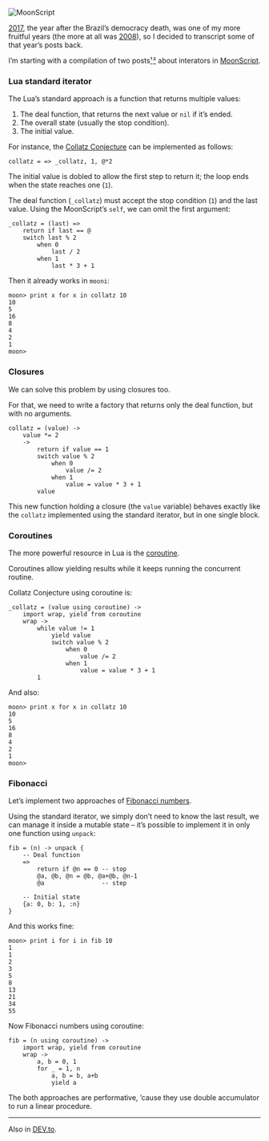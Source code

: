 ![MoonScript](//cacilhas.info/img/moonscript.png)

[2017](/legacy.html), the year after the Brazil’s democracy death, was one of my more fruitful years (the more at all was [2008](https://kodumaro.blogspot.com/2008/)), so I decided to transcript some of that year’s posts back.

I’m starting with a compilation of two posts[¹](/2017/02/reiteradores-em-moonscript.html) [²](/2017/02/mais-reiteradores-em-moonscript.html) about interators in [MoonScript](https://moonscript.org/).

### Lua standard iterator

The Lua’s standard approach is a function that returns multiple values:

1.  The deal function, that returns the next value or `nil` if it’s ended.
2.  The overall state (usually the stop condition).
3.  The initial value.

For instance, the [Collatz Conjecture](https://planetmath.org/CollatzProblem) can be implemented as follows:

    collatz = => _collatz, 1, @*2

The initial value is dobled to allow the first step to return it; the loop ends when the state reaches one (`1`).

The deal function (`_collatz`) must accept the stop condition (`1`) and the last value. Using the MoonScript’s `self`, we can omit the first argument:

    _collatz = (last) =>
        return if last == @
        switch last % 2
            when 0
                last / 2
            when 1
                last * 3 + 1

Then it already works in `mooni`:

    moon> print x for x in collatz 10
    10
    5
    16
    8
    4
    2
    1
    moon>

### Closures

We can solve this problem by using closures too.

For that, we need to write a factory that returns only the deal function, but with no arguments.

    collatz = (value) ->
        value *= 2
        ->
            return if value == 1
            switch value % 2
                when 0
                    value /= 2
                when 1
                    value = value * 3 + 1
            value

This new function holding a closure (the `value` variable) behaves exactly like the `collatz` implemented using the standard iterator, but in one single block.

### Coroutines

The more powerful resource in Lua is the [coroutine](https://www.lua.org/pil/9.1.html).

Coroutines allow yielding results while it keeps running the concurrent routine.

Collatz Conjecture using coroutine is:

    _collatz = (value using coroutine) ->
        import wrap, yield from coroutine
        wrap ->
            while value != 1
                yield value
                switch value % 2
                    when 0
                        value /= 2
                    when 1
                        value = value * 3 + 1
            1

And also:

    moon> print x for x in collatz 10
    10
    5
    16
    8
    4
    2
    1
    moon>

### Fibonacci

Let’s implement two approaches of [Fibonacci numbers](https://encyclopediaofmath.org/index.php?title=Fibonacci_numbers).

Using the standard iterator, we simply don’t need to know the last result, we can manage it inside a mutable state – it’s possible to implement it in only one function using `unpack`:

    fib = (n) -> unpack {
        -- Deal function
        =>
            return if @n == 0 -- stop
            @a, @b, @n = @b, @a+@b, @n-1
            @a                -- step
    
        -- Initial state
        {a: 0, b: 1, :n}
    }

And this works fine:

    moon> print i for i in fib 10
    1
    1
    2
    3
    5
    8
    13
    21
    34
    55

Now Fibonacci numbers using coroutine:

    fib = (n using coroutine) ->
        import wrap, yield from coroutine
        wrap ->
            a, b = 0, 1
            for _ = 1, n
                a, b = b, a+b
                yield a

The both approaches are performative, ’cause they use double accumulator to run a linear procedure.

* * *

Also in [DEV.to](https://dev.to/cacilhas/lua-moonscript-iterators-1fd0).